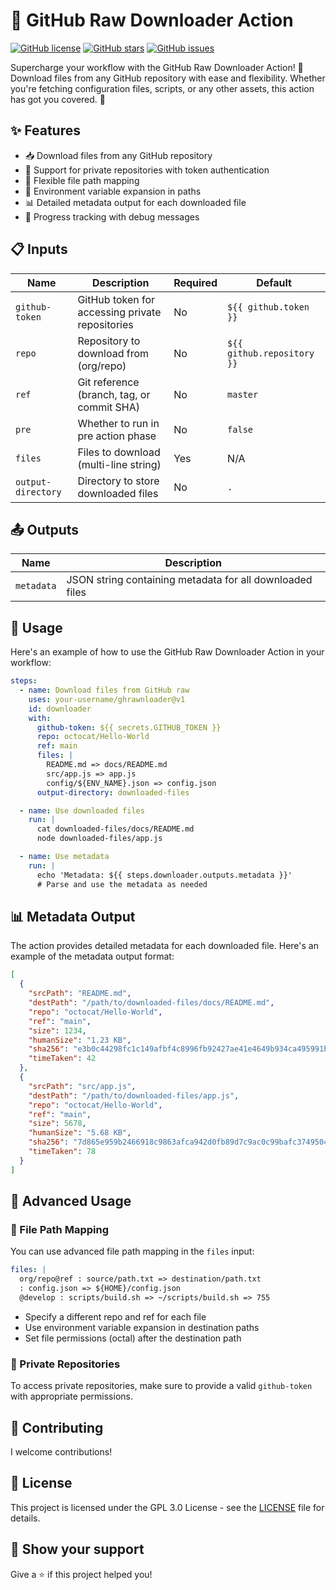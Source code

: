 # 🚀 GitHub Raw Downloader Action

[![GitHub license](https://img.shields.io/github/license/actions-rindeal/ghrawnloader)](https://github.com/actions-rindeal/ghrawnloader/blob/main/LICENSE)
[![GitHub stars](https://img.shields.io/github/stars/actions-rindeal/ghrawnloader)](https://github.com/actions-rindeal/ghrawnloader/stargazers)
[![GitHub issues](https://img.shields.io/github/issues/actions-rindeal/ghrawnloader)](https://github.com/actions-rindeal/ghrawnloader/issues)

Supercharge your workflow with the GitHub Raw Downloader Action! 💪 Download files from any GitHub repository with ease and flexibility. Whether you're fetching configuration files, scripts, or any other assets, this action has got you covered. 🎯

## ✨ Features

- 📥 Download files from any GitHub repository
- 🔐 Support for private repositories with token authentication
- 🔀 Flexible file path mapping
- 🧩 Environment variable expansion in paths
- 📊 Detailed metadata output for each downloaded file
- 🚦 Progress tracking with debug messages

## 📋 Inputs

| Name | Description | Required | Default |
|------|-------------|----------|---------|
| `github-token` | GitHub token for accessing private repositories | No | `${{ github.token }}` |
| `repo` | Repository to download from (org/repo) | No | `${{ github.repository }}` |
| `ref` | Git reference (branch, tag, or commit SHA) | No | `master` |
| `pre` | Whether to run in pre action phase | No | `false` |
| `files` | Files to download (multi-line string) | Yes | N/A |
| `output-directory` | Directory to store downloaded files | No | `.` |

## 📤 Outputs

| Name | Description |
|------|-------------|
| `metadata` | JSON string containing metadata for all downloaded files |

## 🚀 Usage

Here's an example of how to use the GitHub Raw Downloader Action in your workflow:

```yaml
steps:
  - name: Download files from GitHub raw
    uses: your-username/ghrawnloader@v1
    id: downloader
    with:
      github-token: ${{ secrets.GITHUB_TOKEN }}
      repo: octocat/Hello-World
      ref: main
      files: |
        README.md => docs/README.md
        src/app.js => app.js
        config/${ENV_NAME}.json => config.json
      output-directory: downloaded-files

  - name: Use downloaded files
    run: |
      cat downloaded-files/docs/README.md
      node downloaded-files/app.js

  - name: Use metadata
    run: |
      echo 'Metadata: ${{ steps.downloader.outputs.metadata }}'
      # Parse and use the metadata as needed
```

## 📊 Metadata Output

The action provides detailed metadata for each downloaded file. Here's an example of the metadata output format:

```json
[
  {
    "srcPath": "README.md",
    "destPath": "/path/to/downloaded-files/docs/README.md",
    "repo": "octocat/Hello-World",
    "ref": "main",
    "size": 1234,
    "humanSize": "1.23 KB",
    "sha256": "e3b0c44298fc1c149afbf4c8996fb92427ae41e4649b934ca495991b7852b855",
    "timeTaken": 42
  },
  {
    "srcPath": "src/app.js",
    "destPath": "/path/to/downloaded-files/app.js",
    "repo": "octocat/Hello-World",
    "ref": "main",
    "size": 5678,
    "humanSize": "5.68 KB",
    "sha256": "7d865e959b2466918c9863afca942d0fb89d7c9ac0c99bafc3749504ded97730",
    "timeTaken": 78
  }
]
```

## 🎨 Advanced Usage

### 🔀 File Path Mapping

You can use advanced file path mapping in the `files` input:

```yaml
files: |
  org/repo@ref : source/path.txt => destination/path.txt
  : config.json => ${HOME}/config.json
  @develop : scripts/build.sh => ~/scripts/build.sh => 755
```

- Specify a different repo and ref for each file
- Use environment variable expansion in destination paths
- Set file permissions (octal) after the destination path

### 🔐 Private Repositories

To access private repositories, make sure to provide a valid `github-token` with appropriate permissions.

## 🤝 Contributing

I welcome contributions!

## 📜 License

This project is licensed under the GPL 3.0 License - see the [LICENSE](LICENSE) file for details.

## 🌟 Show your support

Give a ⭐️ if this project helped you!
